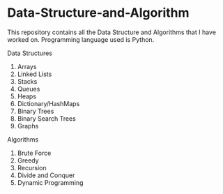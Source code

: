 # Data-Structure-and-Algorithm

This repository contains all the Data Structure and Algorithms that I have worked on.
Programming language used is Python.


 
Data Structures
1. Arrays
2. Linked Lists
3. Stacks
4. Queues
5. Heaps
6. Dictionary/HashMaps
7. Binary Trees
8. Binary Search Trees
9. Graphs


Algorithms
1. Brute Force
2. Greedy
3. Recursion
4. Divide and Conquer
5. Dynamic Programming


